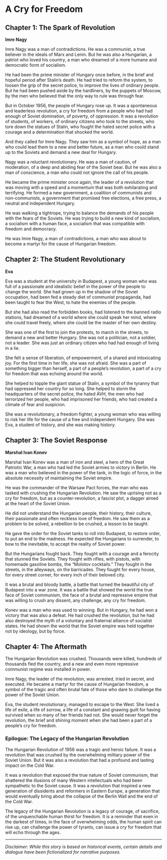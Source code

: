 
# A Cry for Freedom

## Chapter 1: The Spark of Revolution

**Imre Nagy**

Imre Nagy was a man of contradictions. He was a communist, a true believer in the ideals of Marx and Lenin. But he was also a Hungarian, a patriot who loved his country, a man who dreamed of a more humane and democratic form of socialism.

He had been the prime minister of Hungary once before, in the brief and hopeful period after Stalin’s death. He had tried to reform the system, to loosen the grip of the secret police, to improve the lives of ordinary people. But he had been pushed aside by the hardliners, by the puppets of Moscow, by the men who believed that the only way to rule was through fear.

But in October 1956, the people of Hungary rose up. It was a spontaneous and leaderless revolution, a cry for freedom from a people who had had enough of Soviet domination, of poverty, of oppression. It was a revolution of students, of workers, of ordinary citizens who took to the streets, who tore down the statues of Stalin, who fought the hated secret police with a courage and a determination that shocked the world.

And they called for Imre Nagy. They saw him as a symbol of hope, as a man who could lead them to a new and better future, as a man who could stand up to the Soviets and demand a new deal for Hungary.

Nagy was a reluctant revolutionary. He was a man of caution, of moderation, of a deep and abiding fear of the Soviet bear. But he was also a man of conscience, a man who could not ignore the call of his people.

He became the prime minister once again, the leader of a revolution that was moving with a speed and a momentum that was both exhilarating and terrifying. He formed a new government, a coalition of communists and non-communists, a government that promised free elections, a free press, a neutral and independent Hungary.

He was walking a tightrope, trying to balance the demands of his people with the fears of the Soviets. He was trying to build a new kind of socialism, a socialism with a human face, a socialism that was compatible with freedom and democracy.

He was Imre Nagy, a man of contradictions, a man who was about to become a martyr for the cause of Hungarian freedom.

## Chapter 2: The Student Revolutionary

**Eva**

Eva was a student at the university in Budapest, a young woman who was full of a passionate and idealistic belief in the power of the people to change the world. She had grown up in the shadow of the Soviet occupation, had been fed a steady diet of communist propaganda, had been taught to fear the West, to hate the enemies of the people.

But she had also read the forbidden books, had listened to the banned radio stations, had dreamed of a world where she could speak her mind, where she could travel freely, where she could be the master of her own destiny.

She was one of the first to join the protests, to march in the streets, to demand a new and better Hungary. She was not a politician, not a soldier, not a leader. She was just an ordinary citizen who had had enough of living in a lie.

She felt a sense of liberation, of empowerment, of a shared and intoxicating joy. For the first time in her life, she was not afraid. She was a part of something bigger than herself, a part of a people’s revolution, a part of a cry for freedom that was echoing around the world.

She helped to topple the giant statue of Stalin, a symbol of the tyranny that had oppressed her country for so long. She helped to storm the headquarters of the secret police, the hated ÁVH, the men who had terrorized her people, who had imprisoned her friends, who had created a climate of fear and suspicion.

She was a revolutionary, a freedom fighter, a young woman who was willing to risk her life for the cause of a free and independent Hungary. She was Eva, a student of history, and she was making history.

## Chapter 3: The Soviet Response

**Marshal Ivan Konev**

Marshal Ivan Konev was a man of iron and steel, a hero of the Great Patriotic War, a man who had led the Soviet armies to victory in Berlin. He was a man who believed in the power of the tank, in the logic of force, in the absolute necessity of maintaining the Soviet empire.

He was the commander of the Warsaw Pact forces, the man who was tasked with crushing the Hungarian Revolution. He saw the uprising not as a cry for freedom, but as a counter-revolution, a fascist plot, a dagger aimed at the heart of the Soviet Union.

He did not understand the Hungarian people, their history, their culture, their passionate and often reckless love of freedom. He saw them as a problem to be solved, a rebellion to be crushed, a lesson to be taught.

He gave the order for the Soviet tanks to roll into Budapest, to restore order, to put an end to the madness. He expected the Hungarians to surrender, to bow to the inevitable, to accept the reality of Soviet power.

But the Hungarians fought back. They fought with a courage and a ferocity that stunned the Soviets. They fought with rifles, with pistols, with homemade gasoline bombs, the “Molotov cocktails.” They fought in the streets, in the alleyways, on the barricades. They fought for every house, for every street corner, for every inch of their beloved city.

It was a brutal and bloody battle, a battle that turned the beautiful city of Budapest into a war zone. It was a battle that showed the world the true face of Soviet communism, the face of a brutal and repressive empire that was willing to crush any dissent, any challenge, any cry for freedom.

Konev was a man who was used to winning. But in Hungary, he had won a victory that was also a defeat. He had crushed the revolution, but he had also destroyed the myth of a voluntary and fraternal alliance of socialist states. He had shown the world that the Soviet empire was held together not by ideology, but by force.

## Chapter 4: The Aftermath

The Hungarian Revolution was crushed. Thousands were killed, hundreds of thousands fled the country, and a new and even more repressive communist regime was installed in power.

Imre Nagy, the leader of the revolution, was arrested, tried in secret, and executed. He became a martyr for the cause of Hungarian freedom, a symbol of the tragic and often brutal fate of those who dare to challenge the power of the Soviet Union.

Eva, the student revolutionary, managed to escape to the West. She lived a life of exile, a life of sorrow, a life of a constant and gnawing guilt for having survived when so many of her friends had not. She would never forget the revolution, the brief and shining moment when she had been a part of a people’s cry for freedom.

### Epilogue: The Legacy of the Hungarian Revolution

The Hungarian Revolution of 1956 was a tragic and heroic failure. It was a revolution that was crushed by the overwhelming military power of the Soviet Union. But it was also a revolution that had a profound and lasting impact on the Cold War.

It was a revolution that exposed the true nature of Soviet communism, that shattered the illusions of many Western intellectuals who had been sympathetic to the Soviet cause. It was a revolution that inspired a new generation of dissidents and reformers in Eastern Europe, a generation that would eventually bring about the collapse of the Berlin Wall and the end of the Cold War.

The legacy of the Hungarian Revolution is a legacy of courage, of sacrifice, of the unquenchable human thirst for freedom. It is a reminder that even in the darkest of times, in the face of overwhelming odds, the human spirit can rise up, can challenge the power of tyrants, can issue a cry for freedom that will echo through the ages.

***

*Disclaimer: While this story is based on historical events, certain details and dialogue have been fictionalized for narrative purposes.*